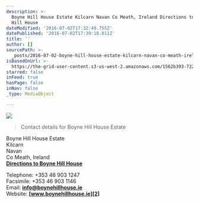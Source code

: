 ```yaml
---
description: >-
  Boyne Hill House Estate Kilcarn Navan Co Meath, Ireland Directions to Boyne
  Hill House
dateModified: '2016-07-02T17:32:49.755Z'
datePublished: '2016-07-02T17:39:18.011Z'
title: ''
author: []
sourcePath: >-
  _posts/2016-07-02-boyne-hill-house-estate-kilcarn-navan-co-meath-ireland-dire.md
isBasedOnUrl: >-
  https://the-grid-user-content.s3-us-west-2.amazonaws.com/1562b393-7228-4483-a7f9-67c53a8c0696.jpg
starred: false
inFeed: true
hasPage: false
inNav: false
_type: MediaObject

---
```

![](https://the-grid-user-content.s3-us-west-2.amazonaws.com/e3107368-460f-4545-9e91-bb637a5a86b2.jpg)

> Contact details for Boyne Hill House Estate

Boyne Hill House Estate  
Kilcarn  
Navan  
Co Meath, Ireland  
**[Directions to Boyne Hill House][0]**

Telephone: +353 46 903 1247  
Facsimile: +353 46 903 1146  
Email: **[info@boynehillhouse.ie][1]**  
Website: **[www.boynehillhouse.ie][2]**

[0]: http://www.boynehillhouse.ie/directions-to-boyne-hill-house.html
[1]: mailto:info@boynehillhouse.ie
[2]: http://www.boynehillhouse.ie/